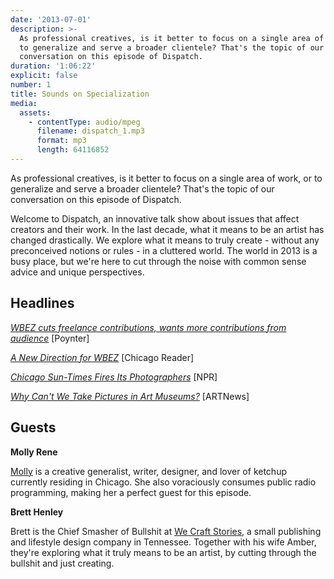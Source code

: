 ```yaml
---
date: '2013-07-01'
description: >-
  As professional creatives, is it better to focus on a single area of work, or
  to generalize and serve a broader clientele? That's the topic of our
  conversation on this episode of Dispatch.
duration: '1:06:22'
explicit: false
number: 1
title: Sounds on Specialization
media:
  assets:
    - contentType: audio/mpeg
      filename: dispatch_1.mp3
      format: mp3
      length: 64116852
---
```

As professional creatives, is it better to focus on a single area of work, or to generalize and serve a broader clientele? That's the topic of our conversation on this episode of Dispatch.

Welcome to Dispatch, an innovative talk show about issues that affect creators and their work. In the last decade, what it means to be an artist has changed drastically. We explore what it means to truly create - without any preconceived notions or rules - in a cluttered world. The world in 2013 is a busy place, but we're here to cut through the noise with common sense advice and unique perspectives.

## Headlines

[_WBEZ cuts freelance contributions, wants more contributions from audience_](http://www.poynter.org/latest-news/mediawire/215792/wbez-cuts-freelance-contributions-wants-more-contributions-from-audience) [Poynter]

[_A New Direction for WBEZ_](http://www.chicagoreader.com/chicago/public-media-wbez-paid-contributors-dueling-critics/Content?oid=9998631) [Chicago Reader]

[_Chicago Sun-Times Fires Its Photographers_](http://www.npr.org/blogs/thetwo-way/2013/05/30/187292393/chicago-sun-times-fires-its-photographers) [NPR]

[_Why Can't We Take Pictures in Art Museums?_](http://www.artnews.com/2013/05/13/photography-in-art-museums) [ARTNews]

## Guests

**Molly Rene**

[Molly](http://mollyrene.com) is a creative generalist, writer, designer, and lover of ketchup currently residing in Chicago. She also voraciously consumes public radio programming, making her a perfect guest for this episode.

**Brett Henley**

Brett is the Chief Smasher of Bullshit at [We Craft Stories](http://wecraftstories.com), a small publishing and lifestyle design company in Tennessee. Together with his wife Amber, they're exploring what it truly means to be an artist, by cutting through the bullshit and just creating.
